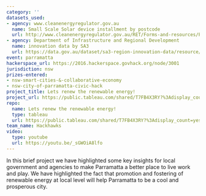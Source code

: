 ```yaml
---
category: ''
datasets_used:
- agency: www.cleanenergyregulator.gov.au
  name: Small Scale Solar device installment by postcode
  url: http://www.cleanenergyregulator.gov.au/RET/Forms-and-resources/Postcode-data-for-small-scale-installations#Postcode-data-files
- agency: Department of Infrastructure and Regional Development
  name: innovation data by SA3
  url: https://data.gov.au/dataset/sa3-region-innovation-data/resource/40c2164b-a960-4658-8c8a-f0725d2ed6f1
event: parramatta
hackerspace_url: https://2016.hackerspace.govhack.org/node/3001
jurisdiction: nsw
prizes-entered:
- nsw-smart-cities-&-collaborative-economy
- nsw-city-of-parramatta-civic-hack
project_title: Lets renew the renewable energy!
project_url: https://public.tableau.com/shared/T7FB4X3RY?%3Adisplay_count=yes
repo:
  name: Lets renew the renewable energy!
  type: tableau
  url: https://public.tableau.com/shared/T7FB4X3RY?%3Adisplay_count=yes
team_name: Hackhawks
video:
  type: youtube
  url: https://youtu.be/_sGWOiA8lfo
---
```


In this brief project we have highlighted some key insights for local government and agencies to make Parramatta a better place to live work and play. We have highlighted the fact that promotion and fostering of renewable energy at local level will help Parramatta to be a cool and prosperous city.